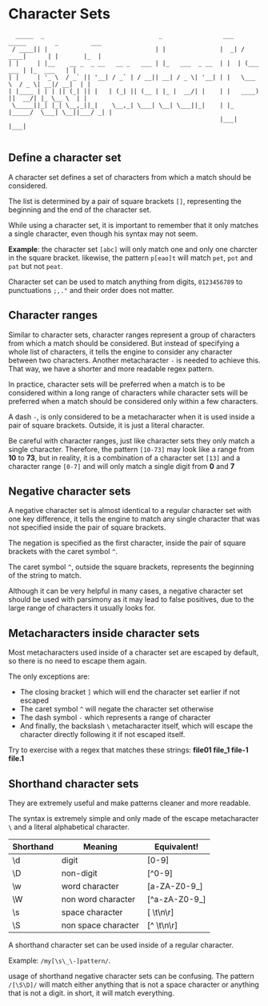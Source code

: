 # Character Sets
```
  _____  _                                _                 ___   _____        _         ___ 
 / ____|| |                              | |               |  _| / ____|      | |       |_  |
| |     | |__    __ _  _ __   __ _   ___ | |_   ___  _ __  | |  | (___    ___ | |_  ___   | |
| |     | '_ \  / _` || '__| / _` | / __|| __| / _ \| '__| | |   \___ \  / _ \| __|/ __|  | |
| |____ | | | || (_| || |   | (_| || (__ | |_ |  __/| |    | |   ____) ||  __/| |_ \__ \  | |
 \_____||_| |_| \__,_||_|    \__,_| \___| \__| \___||_|    | |_ |_____/  \___| \__||___/ _| |
                                                           |___|                        |___|
                                                                                             

```
## Define a character set

A character set defines a set of characters from which a match should be considered.

The list is determined by a pair of square brackets `[]`, representing the beginning and the end of the character set.

While using a character set, it is important to remember that it only matches a single character, even though his syntax may not seem.

**Example**: the character set `[abc]` will only match one and only one charcter in the square bracket. likewise, the pattern `p[eao]t` will match `pet`, `pot` and `pat` but
not `peat`.

Character set can be used to match anything from digits, `0123456789` to punctuations `;,."` and their order does not matter.

## Character ranges

Similar to character sets, character ranges represent a group of characters from which a match should be considered. But instead of specifying a whole list of characters, it tells the engine to consider any character between two characters. Another metacharacter `-` is needed to achieve this.
That way, we have a shorter and more readable regex pattern.

In practice, character sets will be preferred when a match is to be considered within a long range of characters while character sets will be preferred when a match should be considered only within a few characters.

A dash `-`, is only considered to be a metacharacter when it is used inside a pair of square brackets. Outside, it is just a literal character.

Be careful with character ranges, just like character sets they only match a single character. Therefore, the pattern `[10-73]` may look like a range from **10** to **73**, but in reality, it is a combination of a character set `[13]` and a character range `[0-7]` and will only match a single digit from **0** and **7**

## Negative character sets

A negative character set is almost identical to a regular character set with one key difference, it tells the engine to match any single character that was not specified inside the pair of square brackets.

The negation is specified as the first character, inside the pair of square brackets with the caret symbol `^`.

The caret symbol `^`, outside the square brackets, represents the beginning of the string to match.

Although it can be very helpful in many cases, a negative character set should be used with parsimony as it may lead to false positives, due to the large range of characters it usually looks for.

## Metacharacters inside character sets

Most metacharacters used inside of a character set are escaped by default, so there is no need to escape them again.

The only exceptions are:
- The closing bracket `]` which will end the character set earlier if not escaped
- The caret symbol `^` will negate the character set otherwise
- The dash symbol `-` which represents a range of character
- And finally, the backslash `\` metacharacter itself, which will escape the character directly following it if not escaped itself.

Try to exercise with a regex that matches these strings: **file01 file_1 file-1 file.1**

## Shorthand character sets

They are extremely useful and make patterns cleaner and more readable.

The syntax is extremely simple and only made of the escape metacharacter `\` and a literal alphabetical character.

| Shorthand   | Meaning              |  Equivalent!   |
| ----------- | -----------          | ----------     |
| \d          | digit                | [0-9]          |
| \D          | non-digit            | [^0-9]         |
| \w          | word character       | [a-ZA-Z0-9_]   |
| \W          | non word character   | [^a-zA-Z0-9_]  |
| \s          | space character      | [ \t\n\r]      |
| \S          | non space character  | [^ \t\n\r]     |

A shorthand character set can be used inside of a regular character.

Example: `/my[\s\_\-]pattern/`.

usage of shorthand negative character sets can be confusing.
The pattern `/[\S\D]/` will match either anything that is not a space character or anything that is not a digit. in short, it will match everything.